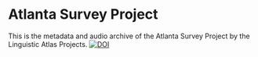 # Atlanta Survey Project
This is the metadata and audio archive of the Atlanta Survey Project by the Linguistic Atlas Projects.
[![DOI](https://zenodo.org/badge/DOI/10.5281/zenodo.233036.svg)](https://doi.org/10.5281/zenodo.233036)
